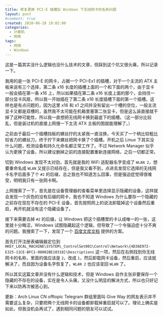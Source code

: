 ```yaml
---
title: 修复更换 PCI-E 插槽后 Windows 下无线网卡的名称问题
layout: post
#comment: true
created: 2020-06-28 19:02:00
categories:
  - 计算机
  - 网络
tags:
  - 网络
  - Windows
---
```

这是一篇其实没什么逻辑也没什么技术的文章，但踩到这个坑又很头痛，所以记录一下。

<!--more-->

我用的是一张 PCI-E 的网卡，占据一个 PCI-Ex1 的插槽，对于一个主流的 ATX 主板来说有三个选择，第二条 x16 长度的插槽上面的一个和下面的两个，由于显卡一般会插在第一条 x16 上，所以如果插在第二条 x16 长度上面的那个，会挡住一部分显卡风扇，所以我一开始插在了第二条 x16 长度插槽下面的第一个插槽。这样也是有点问题的，因为这里 x16 和 x1 之间并没有留出一个槽的空位，一般主流显卡又都是双槽的，虽然我不太可能在机箱里塞第二张显卡，但是这么装直接就干掉了这种可能性，所以我一直想把无线网卡换到最底下的插槽。（这一部分比较乱，但是装过机的直接上网搜一下主流 ATX 主板的图就能理解了。）

之前由于最后一个插槽挡板的螺丝拧的太紧我一直没换，今天买了一个柄比较粗比较省力的螺丝刀，终于拧下来螺丝把网卡换了个插槽。开机之后 Linux 下其实没什么问题，检测设备和持久化命名都正常工作了。不过 Network Manager 似乎认为更换了设备，所以建议删掉之前的连接配置重新连接网络，之后一切都正常。

切到 Windows 发现不太对劲，首先就是我的 WiFi 适配器名字变成了 `WLAN 2`，想要重命名成 `WLAN` 又提示已经存在，但是我又看不到，点进去发现它选择的无线网卡名字后面多了个 `#2` 的后缀，总之我也不知道怎么回事，但是强迫症觉得很难受，明明我只有一张网卡啊。

上网搜索了一下，首先是在设备管理器的查看菜单里选择显示隐藏的设备，这样就会发现一个灰色的没有后缀的网卡，我也不知道 Windows 为什么要存一个隐藏的之前存在现在不存在的 PCI-E 设备，首先按照网上的说法卸载掉这个设备然后重启，再开机就没有这个隐藏设备了。

接下来需要去掉 `#2` 的后缀，让 Windows 把这个插槽里的卡认成唯一的一张，这里就十分晦涩，Windows 试图隐藏起这个逻辑，但导致了一个令强迫症十分不爽的问题。我搜索了一下，发现了一个 [百度文库文档](https://wenku.baidu.com/view/275565c68bd63186bcebbc96.html) 提供的方案。

首先打开注册表编辑器定位到 `HKEY_LOCAL_MACHINE\SYSTEM\_ControlSet001\Control\Network\{4D36E972-E325-11CE-BFC1-08002BE10318}\Descriptions` 这一项，然后在右侧找到你无线网卡的名称，里面的值应该是 `2`，改成 `1`，然后卸载网卡设备，然后重启，应该就解决了，而且因为设备名字恢复了，`WLAN 2` 也应该变回 `WLAN` 了。

所以其实这篇文章并没有什么逻辑和技术，但是 Windows 自作主张非要保存一个隐藏的不存在的设备，实在是令人头痛，又没什么明显的解决方式，所以也只好记下来以防再次被恶心到。

更新：Arch Linux CN offtopic Telegram 群组里面叫 Give Way 的网友表示并不需要这么复杂，只要把两个无线网卡的设备都卸载掉重启就可以了。理论上确实是如此，但我没机会再试了，遇到相同问题的朋友可以试试。


